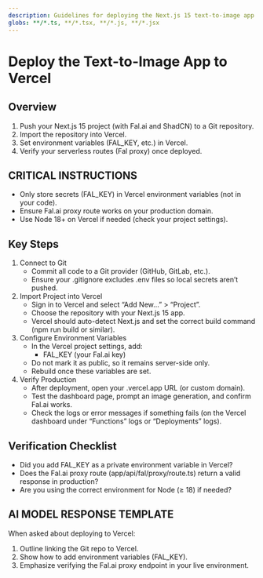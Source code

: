 ```yaml
---
description: Guidelines for deploying the Next.js 15 text-to-image app to Vercel
globs: **/*.ts, **/*.tsx, **/*.js, **/*.jsx
---
```


# Deploy the Text-to-Image App to Vercel

## Overview

1. Push your Next.js 15 project (with Fal.ai and ShadCN) to a Git repository.
2. Import the repository into Vercel.
3. Set environment variables (FAL_KEY, etc.) in Vercel.
4. Verify your serverless routes (Fal proxy) once deployed.

## CRITICAL INSTRUCTIONS
- Only store secrets (FAL_KEY) in Vercel environment variables (not in your code).
- Ensure Fal.ai proxy route works on your production domain.
- Use Node 18+ on Vercel if needed (check your project settings).

## Key Steps

1. Connect to Git
   - Commit all code to a Git provider (GitHub, GitLab, etc.).
   - Ensure your .gitignore excludes .env files so local secrets aren’t pushed.
2. Import Project into Vercel
   - Sign in to Vercel and select “Add New…” > “Project”.
   - Choose the repository with your Next.js 15 app.
   - Vercel should auto-detect Next.js and set the correct build command (npm run build or similar).
3. Configure Environment Variables
   - In the Vercel project settings, add:
     - FAL_KEY (your Fal.ai key)
   - Do not mark it as public, so it remains server-side only.
   - Rebuild once these variables are set.
4. Verify Production
   - After deployment, open your .vercel.app URL (or custom domain).
   - Test the dashboard page, prompt an image generation, and confirm Fal.ai works.
   - Check the logs or error messages if something fails (on the Vercel dashboard under “Functions” logs or “Deployments” logs).

## Verification Checklist
- Did you add FAL_KEY as a private environment variable in Vercel?
- Does the Fal.ai proxy route (app/api/fal/proxy/route.ts) return a valid response in production?
- Are you using the correct environment for Node (≥ 18) if needed?

## AI MODEL RESPONSE TEMPLATE
When asked about deploying to Vercel:
1. Outline linking the Git repo to Vercel.
2. Show how to add environment variables (FAL_KEY).
3. Emphasize verifying the Fal.ai proxy endpoint in your live environment.
```